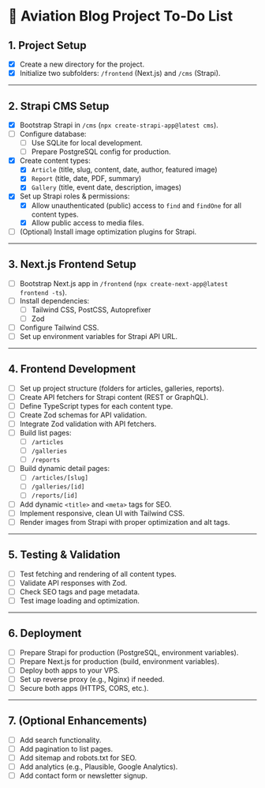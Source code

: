 # 📝 Aviation Blog Project To-Do List

## 1. Project Setup
- [x] Create a new directory for the project.
- [x] Initialize two subfolders: `/frontend` (Next.js) and `/cms` (Strapi).

---

## 2. Strapi CMS Setup
- [x] Bootstrap Strapi in `/cms` (`npx create-strapi-app@latest cms`).
- [ ] Configure database:
  - [ ] Use SQLite for local development.
  - [ ] Prepare PostgreSQL config for production.
- [x] Create content types:
  - [x] `Article` (title, slug, content, date, author, featured image)
  - [x] `Report` (title, date, PDF, summary)
  - [x] `Gallery` (title, event date, description, images)
- [x] Set up Strapi roles & permissions:
  - [x] Allow unauthenticated (public) access to `find` and `findOne` for all content types.
  - [x] Allow public access to media files.
- [ ] (Optional) Install image optimization plugins for Strapi.

---

## 3. Next.js Frontend Setup
- [ ] Bootstrap Next.js app in `/frontend` (`npx create-next-app@latest frontend -ts`).
- [ ] Install dependencies:
  - [ ] Tailwind CSS, PostCSS, Autoprefixer
  - [ ] Zod
- [ ] Configure Tailwind CSS.
- [ ] Set up environment variables for Strapi API URL.

---

## 4. Frontend Development
- [ ] Set up project structure (folders for articles, galleries, reports).
- [ ] Create API fetchers for Strapi content (REST or GraphQL).
- [ ] Define TypeScript types for each content type.
- [ ] Create Zod schemas for API validation.
- [ ] Integrate Zod validation with API fetchers.
- [ ] Build list pages:
  - [ ] `/articles`
  - [ ] `/galleries`
  - [ ] `/reports`
- [ ] Build dynamic detail pages:
  - [ ] `/articles/[slug]`
  - [ ] `/galleries/[id]`
  - [ ] `/reports/[id]`
- [ ] Add dynamic `<title>` and `<meta>` tags for SEO.
- [ ] Implement responsive, clean UI with Tailwind CSS.
- [ ] Render images from Strapi with proper optimization and alt tags.

---

## 5. Testing & Validation
- [ ] Test fetching and rendering of all content types.
- [ ] Validate API responses with Zod.
- [ ] Check SEO tags and page metadata.
- [ ] Test image loading and optimization.

---

## 6. Deployment
- [ ] Prepare Strapi for production (PostgreSQL, environment variables).
- [ ] Prepare Next.js for production (build, environment variables).
- [ ] Deploy both apps to your VPS.
- [ ] Set up reverse proxy (e.g., Nginx) if needed.
- [ ] Secure both apps (HTTPS, CORS, etc.).

---

## 7. (Optional Enhancements)
- [ ] Add search functionality.
- [ ] Add pagination to list pages.
- [ ] Add sitemap and robots.txt for SEO.
- [ ] Add analytics (e.g., Plausible, Google Analytics).
- [ ] Add contact form or newsletter signup. 